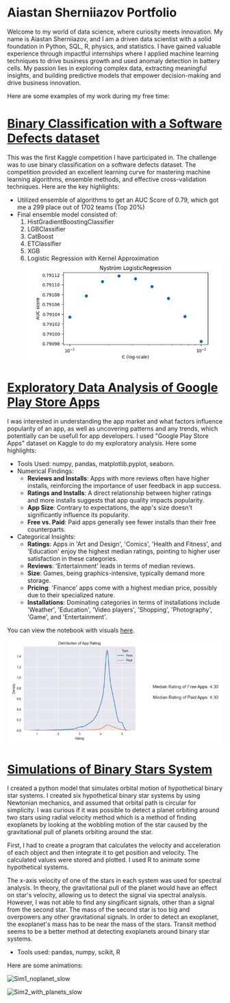 # Aiastan Sherniiazov Portfolio

Welcome to my world of data science, where curiosity meets innovation. My name is Aiastan Sherniiazov, and I am a driven data scientist with a solid foundation in Python, SQL, R, physics, and statistics. I have gained valuable experience through impactful internships where I applied machine learning techniques to drive business growth and used anomaly detection in battery cells. My passion lies in exploring complex data, extracting meaningful insights, and building predictive models that empower decision-making and drive business innovation. 

Here are some examples of my work during my free time:

# [Binary Classification with a Software Defects dataset](https://github.com/sherniia/Binary_classification_competition_kaggle)
This was the first Kaggle competition I have participated in. The challenge was to use binary classification on a software defects dataset. The competition provided an excellent learning curve for mastering machine learning algorithms, ensemble methods, and effective cross-validation techniques. Here are the key highlights:
* Utilized ensemble of algorithms to get an AUC Score of 0.79, which got me a 299 place out of 1702 teams (Top 20%)
* Final ensemble model consisted of:
  1. HistGradientBoostingClassifier
  2. LGBClassifier
  3. CatBoost
  4. ETClassifier
  5. XGB
  6. Logistic Regression with Kernel Approximation
![Binary classification image](assets/img/binary_class_img.png)
 

# [Exploratory Data Analysis of Google Play Store Apps](https://github.com/sherniia/Google-Play-Store-App-EDA-Project)
I was interested in understanding the app market and what factors influence popularity of an app, as well as uncovering patterns and any trends, which potentially can be usefull for app developers. I used "Google Play Store Apps" dataset on Kaggle to do my exploratory analysis. Here some highlights:
* Tools Used: numpy, pandas, matplotlib.pyplot, seaborn.
* Numerical Findings:
  - **Reviews and Installs**: Apps with more reviews often have higher installs, reinforcing the importance of user feedback in app success.
  - **Ratings and Installs**: A direct relationship between higher ratings and more installs suggests that app quality impacts popularity.
  - **App Size**: Contrary to expectations, the app's size doesn't significantly influence its popularity.
  - **Free vs. Paid**: Paid apps generally see fewer installs than their free counterparts.
* Categorical Insights:
  - **Ratings**: Apps in 'Art and Design', 'Comics', 'Health and Fitness', and 'Education' enjoy the highest median ratings, pointing to higher user satisfaction in these categories.
  - **Reviews**: 'Entertainment' leads in terms of median reviews.
  - **Size**: Games, being graphics-intensive, typically demand more storage.
  - **Pricing**: 'Finance' apps come with a highest median price, possibly due to their specialized nature.
  - **Installations**: Dominating categories in terms of installations include 'Weather', 'Education', 'Video players', 'Shopping', 'Photography', 'Game', and 'Entertainment'.

You can view the notebook with visuals [here](https://nbviewer.org/github/sherniia/Google-Play-Store-App-EDA-Project/blob/main/Google_apps_EDA_1.ipynb). 

![Exploratory Analysis image](assets/img/exploratory_analysis_img.png)


# [Simulations of Binary Stars System](https://github.com/sherniia/Binary_Stars_Simulations)

I created a python model that simulates orbital motion of hypothetical binary star systems. I created six hypothetical binary star systems by using Newtonian mechanics, and assumed that orbital path is circular for simplicity. I was curious if it was possible to detect a planet orbiting around two stars using radial velocity method which is a method of finding exoplanets by looking at the wobbling motion of the star caused by the gravitational pull of planets orbiting around the star.

First, I had to create a program that calculates the velocity and acceleration of each object and then integrate it to get position and velocity. The calculated values were stored and plotted. I used R to animate some hypothetical systems.

The x-axis velocity of one of the stars in each system was used for spectral analysis. In theory, the gravitational pull of the planet would have an effect on star's velocity, allowing us to detect the signal via spectral analysis. However, I was not able to find any singificant signals, other than a signal from the second star. The mass of the second star is too big and overpowers any other gravitational signals. In order to detect an exoplanet, the exoplanet's mass has to be near the mass of the stars. Transit method seems to be a better method at detecting exoplanets around binary star systems.

* Tools used: pandas, numpy, scikit, R

Here are some animations:

![Sim1_noplanet_slow](https://user-images.githubusercontent.com/94130159/167428346-defe9b47-895b-4816-9169-7231ce84774e.gif)

![Sim2_with_planets_slow](https://user-images.githubusercontent.com/94130159/167428386-62119721-f44c-4351-adac-3e331aafd5eb.gif)

